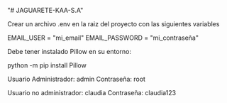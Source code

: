 "# JAGUARETE-KAA-S.A" 



Crear un archivo .env en la raiz del proyecto 
con las siguientes variables 

EMAIL_USER = "mi_email"
EMAIL_PASSWORD = "mi_contraseña"


Debe tener instalado Pillow en su entorno:

python -m pip install Pillow


Usuario Administrador: admin
Contraseña: root

Usuario no administrador: claudia
Contraseña: claudia123

